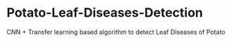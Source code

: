 # Potato-Leaf-Diseases-Detection
CNN + Transfer learning based algorithm to detect Leaf Diseases of Potato
